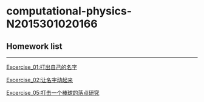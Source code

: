 # computational-physics-N2015301020166
## Homework list
***
[Excercise_01:打出自己的名字](https://github.com/xs571857920/computational-physics-N2015301020166/blob/master/Excercise02%EF%BC%9A%E6%89%93%E5%87%BA%E8%87%AA%E5%B7%B1%E7%9A%84%E5%90%8D%E5%AD%97.png) 

[Excercise_02:让名字动起来](https://github.com/xs571857920/computational-physics-N2015301020166/blob/master/%E8%BF%90%E5%8A%A8%E7%9A%84XS.py) 

[Excercise_05:打击一个棒球的落点研究](https://www.zybuluo.com/xs571857920/note/922066) 
